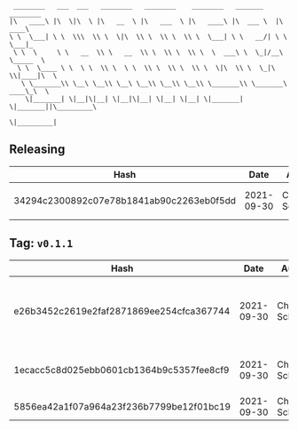 ```
 ________   ___  ___   ________   ________    ________   _______    ________      
|\   ____\ |\  \|\  \ |\   __  \ |\   ___  \ |\   ____\ |\  ___ \  |\   ____\     
\ \  \___| \ \  \\\  \\ \  \|\  \\ \  \\ \  \\ \  \___| \ \   __/| \ \  \___|_    
 \ \  \     \ \   __  \\ \   __  \\ \  \\ \  \\ \  \  ___\ \  \_|/__\ \_____  \   
  \ \  \____ \ \  \ \  \\ \  \ \  \\ \  \\ \  \\ \  \|\  \\ \  \_|\ \\|____|\  \  
   \ \_______\\ \__\ \__\\ \__\ \__\\ \__\\ \__\\ \_______\\ \_______\ ____\_\  \ 
    \|_______| \|__|\|__| \|__|\|__| \|__| \|__| \|_______| \|_______||\_________\
                                                                      \|_________|
```

## Releasing
| Hash | Date | Author | Changes |
|------|------|--------|---------|
| 34294c2300892c07e78b1841ab90c2263eb0f5dd | 2021-09-30 | Chris Schubert | Updating package.json details |


 ## Tag: `v0.1.1`
| Hash | Date | Author | Changes |
|------|------|--------|---------|
| e26b3452c2619e2faf2871869ee254cfca367744 | 2021-09-30 | Chris Schubert | Exposing required internals and adding assembly definition |
| 1ecacc5c8d025ebb0601cb1364b9c5357fee8cf9 | 2021-09-30 | Chris Schubert | Initializing organization repository for project. |
| 5856ea42a1f07a964a23f236b7799be12f01bc19 | 2021-09-30 | Chris Schubert | Added README.md |

